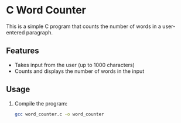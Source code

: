 # C Word Counter

This is a simple C program that counts the number of words in a user-entered paragraph.

## Features
- Takes input from the user (up to 1000 characters)
- Counts and displays the number of words in the input

## Usage
1. Compile the program:
   ```bash
   gcc word_counter.c -o word_counter
